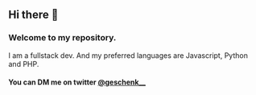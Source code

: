 ## Hi there 👋

### Welcome to my repository.

I am a fullstack dev. And my preferred languages are Javascript, Python and PHP.

#### You can DM me on twitter [@geschenk__](https://twitter.com/geschenk__)

<!--
**BradleyTim/BradleyTim** is a ✨ _special_ ✨ repository because its `README.md` (this file) appears on your GitHub profile.

Here are some ideas to get you started:

- 🔭 I’m currently working on ...
- 🌱 I’m currently learning ...
- 👯 I’m looking to collaborate on ...
- 🤔 I’m looking for help with ...
- 💬 Ask me about ...
- 📫 How to reach me: ...
- 😄 Pronouns: ...
- ⚡ Fun fact: ...
-->
